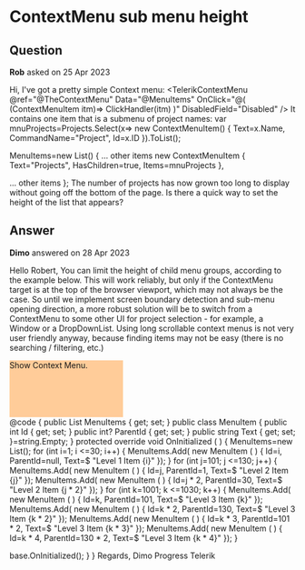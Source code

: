 # ContextMenu sub menu height

## Question

**Rob** asked on 25 Apr 2023

Hi, I've got a pretty simple Context menu: <TelerikContextMenu @ref="@TheContextMenu" Data="@MenuItems" OnClick="@( (ContextMenuItem itm)=> ClickHandler(itm) )" DisabledField="Disabled" /> It contains one item that is a submenu of project names: var mnuProjects=Projects.Select(x=> new ContextMenuItem() { Text=x.Name, CommandName="Project", Id=x.ID }).ToList();

MenuItems=new List<ContextMenuItem>()
{
... other items new ContextMenuItem
{
Text="Projects",
HasChildren=true,
Items=mnuProjects
},

... other items
}; The number of projects has now grown too long to display without going off the bottom of the page. Is there a quick way to set the height of the list that appears?

## Answer

**Dimo** answered on 28 Apr 2023

Hello Robert, You can limit the height of child menu groups, according to the example below. This will work reliably, but only if the ContextMenu target is at the top of the browser viewport, which may not always be the case. So until we implement screen boundary detection and sub-menu opening direction, a more robust solution will be to switch from a ContextMenu to some other UI for project selection - for example, a Window or a DropDownList. Using long scrollable context menus is not very user friendly anyway, because finding items may not be easy (there is no searching / filtering, etc.) <div class="context-menu-target" style="width:200px; height: 100px; background: #fc9;">
Show Context Menu.
</div> <TelerikContextMenu Data="@MenuItems" Selector=".context-menu-target"> </TelerikContextMenu> <style>.k-animation-container.k-context-menu,.k-animation-container.k-menu-popup { max-height: 30vh; /* 90vh / number of menu levels */ overflow: auto;
}.k-animation-container.k-context-menu.k-menu-link-text,.k-animation-container.k-menu-popup.k-menu-link-text { padding-right: 20px;
} </style> @code { public List<MenuItem> MenuItems { get; set; } public class MenuItem { public int Id { get; set; } public int? ParentId { get; set; } public string Text { get; set; }=string.Empty;
} protected override void OnInitialized ( ) {
MenuItems=new List<MenuItem>(); for (int i=1; i <=30; i++)
{
MenuItems.Add( new MenuItem ( ) { Id=i, ParentId=null, Text=$ "Level 1 Item {i}" });
} for (int j=101; j <=130; j++)
{
MenuItems.Add( new MenuItem ( ) { Id=j, ParentId=1, Text=$ "Level 2 Item {j}" });
MenuItems.Add( new MenuItem ( ) { Id=j * 2, ParentId=30, Text=$ "Level 2 Item {j * 2}" });
} for (int k=1001; k <=1030; k++)
{
MenuItems.Add( new MenuItem ( ) { Id=k, ParentId=101, Text=$ "Level 3 Item {k}" });
MenuItems.Add( new MenuItem ( ) { Id=k * 2, ParentId=130, Text=$ "Level 3 Item {k * 2}" });
MenuItems.Add( new MenuItem ( ) { Id=k * 3, ParentId=101 * 2, Text=$ "Level 3 Item {k * 3}" });
MenuItems.Add( new MenuItem ( ) { Id=k * 4, ParentId=130 * 2, Text=$ "Level 3 Item {k * 4}" });
}

base.OnInitialized();
}
} Regards, Dimo Progress Telerik
